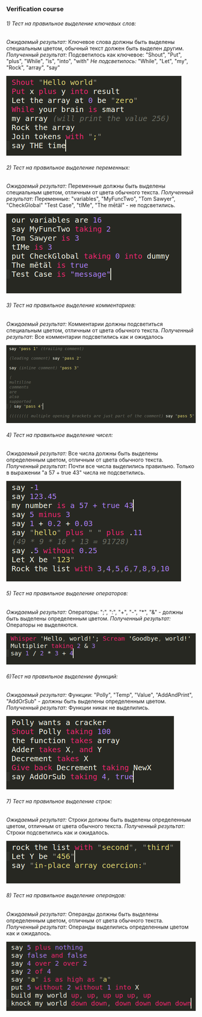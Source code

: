 ### Verification course

###### 1) Тест на правильное выделение ключевых слов:
_Ожидаемый результат:_ Ключевое слова должны быть выделены специальным цветом, обычный текст должен быть выделен другим.
_Полученный результат:_ Подсветилось как ключевое: "Shout", "Put", "plus", "While", "is", "into", "with"
_Не подсветилось:_ "While", "Let", "my", "Rock", "array", "say"

![test1](/images/test1.png)

###### 2) Тест на правильное выделение переменных:
_Ожидаемый результат:_ Переменные должны быть выделены специальным цветом, отличным от цвета обычного текста.
_Полученный результат:_ Переменные: "variables", "MyFuncTwo", "Tom Sawyer", "CheckGlobal" "Test Case", "tIMe", "The mētäl" - не подсветились.

![test2](/images/test2.png)

###### 3) Тест на правильное выделение комментариев:
_Ожидаемый результат:_ Комментарии должны подсветиться специальным цветом, отличным от цвета обычного текста.
_Полученный результат:_ Все комментарии подсветились как и ожидалось

![test3](/images/test3.png)

###### 4) Тест на правильное выделение чисел:
_Ожидаемый результат:_ Все числа должны быть выделены определенным цветом, отличным от цвета обычного текста.
_Полученный результат:_ Почти все числа выделились правильно. Только в выражении "a 57 + true 43" числа не подсветились.

![test4](/images/test4.png)

###### 5) Тест на правильное выделение операторов:
_Ожидаемый результат:_ Операторы: ";", ":", "+", "-", "*", "&" - должны быть выделены определенным цветом.
_Полученный результат:_ Операторы не выделяются.

![test5](/images/test5.png)

###### 6)Тест на правильное выделение функций:
_Ожидаемый результат:_ Функции: "Polly", "Temp", "Value", "AddAndPrint", "AddOrSub" - должны быть выделены определенным цветом.
_Полученный результат:_ Функции никак не выделились.

![test6](/images/test6.png)

###### 7) Тест на правильное выделение строк:
_Ожидаемый результат:_ Строки должны быть выделены определенным цветом, отличным от цвета обычного текста.
_Полученный результат:_ Строки подсветились как и ожидалось.

![test7](/images/test7.png)

###### 8) Тест на правильное выделение операндов:
_Ожидаемый результат:_ Операнды должны быть выделены определенным цветом, отличным от цвета обычного текста.
_Полученный результат:_ Операнды выделились определенным цветом как и ожидалось.

![test8](/images/test8.png)